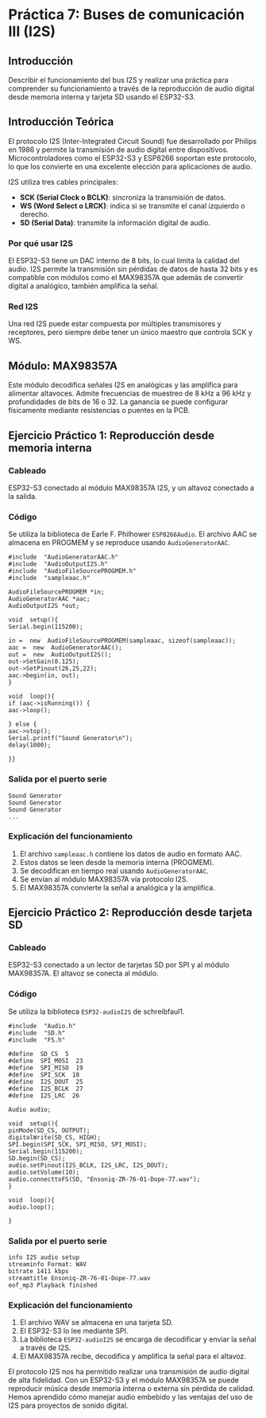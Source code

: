 ﻿
  

# Práctica 7: Buses de comunicación III (I2S)
## Introducción
Describir el funcionamiento del bus I2S y realizar una práctica para comprender su funcionamiento a través de la reproducción de audio digital desde memoria interna y tarjeta SD usando el ESP32-S3.
## Introducción Teórica
El protocolo I2S (Inter-Integrated Circuit Sound) fue desarrollado por Philips en 1986 y permite la transmisión de audio digital entre dispositivos. Microcontroladores como el ESP32-S3 y ESP8266 soportan este protocolo, lo que los convierte en una excelente elección para aplicaciones de audio.

I2S utiliza tres cables principales:
-  **SCK (Serial Clock o BCLK)**: sincroniza la transmisión de datos.
-  **WS (Word Select o LRCK)**: indica si se transmite el canal izquierdo o derecho.
-  **SD (Serial Data)**: transmite la información digital de audio.
### Por qué usar I2S
El ESP32-S3 tiene un DAC interno de 8 bits, lo cual limita la calidad del audio. I2S permite la transmisión sin pérdidas de datos de hasta 32 bits y es compatible con módulos como el MAX98357A que además de convertir digital a analógico, también amplifica la señal.
### Red I2S
Una red I2S puede estar compuesta por múltiples transmisores y receptores, pero siempre debe tener un único maestro que controla SCK y WS.
## Módulo: MAX98357A
Este módulo decodifica señales I2S en analógicas y las amplifica para alimentar altavoces. Admite frecuencias de muestreo de 8 kHz a 96 kHz y profundidades de bits de 16 o 32. La ganancia se puede configurar físicamente mediante resistencias o puentes en la PCB.
## Ejercicio Práctico 1: Reproducción desde memoria interna
### Cableado
ESP32-S3 conectado al módulo MAX98357A I2S, y un altavoz conectado a la salida.
### Código
Se utiliza la biblioteca de Earle F. Philhower `ESP8266Audio`. El archivo AAC se almacena en PROGMEM y se reproduce usando `AudioGeneratorAAC`.
```
#include  "AudioGeneratorAAC.h"
#include  "AudioOutputI2S.h"
#include  "AudioFileSourcePROGMEM.h"
#include  "sampleaac.h"

AudioFileSourcePROGMEM *in;
AudioGeneratorAAC *aac;
AudioOutputI2S *out;

void  setup(){
Serial.begin(115200);

in =  new  AudioFileSourcePROGMEM(sampleaac, sizeof(sampleaac));
aac =  new  AudioGeneratorAAC();
out =  new  AudioOutputI2S();
out->SetGain(0.125);
out->SetPinout(26,25,22);
aac->begin(in, out);
}

void  loop(){
if (aac->isRunning()) {
aac->loop();

} else {
aac->stop();
Serial.printf("Sound Generator\n");
delay(1000);

}}
```
### Salida por el puerto serie
```
Sound Generator
Sound Generator
Sound Generator
...
```
### Explicación del funcionamiento
1. El archivo `sampleaac.h` contiene los datos de audio en formato AAC.
2. Estos datos se leen desde la memoria interna (PROGMEM).
3. Se decodifican en tiempo real usando `AudioGeneratorAAC`.
4. Se envían al módulo MAX98357A vía protocolo I2S.
5. El MAX98357A convierte la señal a analógica y la amplifica.

## Ejercicio Práctico 2: Reproducción desde tarjeta SD
### Cableado
ESP32-S3 conectado a un lector de tarjetas SD por SPI y al módulo MAX98357A. El altavoz se conecta al módulo.
### Código
Se utiliza la biblioteca `ESP32-audioI2S` de schreibfaul1.
```
#include  "Audio.h"
#include  "SD.h"
#include  "FS.h"

#define  SD_CS  5
#define  SPI_MOSI  23
#define  SPI_MISO  19
#define  SPI_SCK  18
#define  I2S_DOUT  25
#define  I2S_BCLK  27
#define  I2S_LRC  26

Audio audio;

void  setup(){
pinMode(SD_CS, OUTPUT);
digitalWrite(SD_CS, HIGH);
SPI.begin(SPI_SCK, SPI_MISO, SPI_MOSI);
Serial.begin(115200);
SD.begin(SD_CS);
audio.setPinout(I2S_BCLK, I2S_LRC, I2S_DOUT);
audio.setVolume(10);
audio.connecttoFS(SD, "Ensoniq-ZR-76-01-Dope-77.wav");
}

void  loop(){
audio.loop();

}
```
### Salida por el puerto serie
```
info I2S audio setup
streaminfo Format: WAV
bitrate 1411 kbps
streamtitle Ensoniq-ZR-76-01-Dope-77.wav
eof_mp3 Playback finished
```

### Explicación del funcionamiento
1. El archivo WAV se almacena en una tarjeta SD.
2. El ESP32-S3 lo lee mediante SPI.
3. La biblioteca `ESP32-audioI2S` se encarga de decodificar y enviar la señal a través de I2S.
4. El MAX98357A recibe, decodifica y amplifica la señal para el altavoz.


El protocolo I2S nos ha permitido realizar una transmisión de audio digital de alta fidelidad. Con un ESP32-S3 y el módulo MAX98357A se puede reproducir música desde memoria interna o externa sin pérdida de calidad. Hemos aprendido cómo manejar audio embebido y las ventajas del uso de I2S para proyectos de sonido digital.
